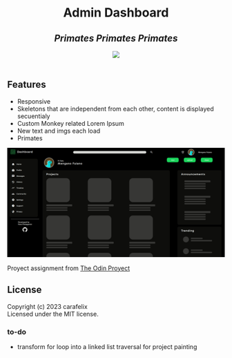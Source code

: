 <div align="center"> 
<h1>Admin Dashboard</h1>
<h2><em>Primates Primates Primates</em></h2>
<img src="./assets/gif/responsive.gif" width="750">
</div>
</br>

## Features

- Responsive
- Skeletons that are independent from each other, content is displayed secuentialy
- Custom Monkey related Lorem Ipsum
- New text and imgs each load
- Primates

![](./assets/gif/skeletons.gif)

Proyect assignment from [The Odin Proyect](https://www.theodinproject.com/lessons/node-path-intermediate-html-and-css-admin-dashboard)

## License
Copyright (c) 2023 carafelix  
Licensed under the MIT license.

### to-do

- transform for loop into a linked list traversal for project painting